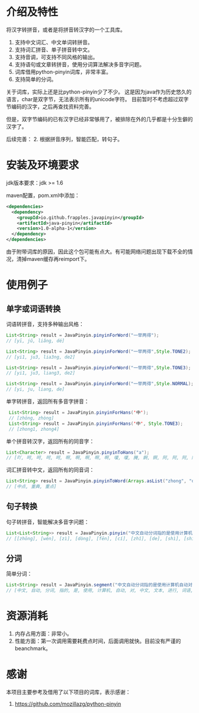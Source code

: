 # 介绍及特性
将汉字转拼音，或者是将拼音转汉字的一个工具库。

1. 支持中文词汇、中文单词转拼音。
2. 支持词汇拼音、单子拼音转中文。
3. 支持音调，可支持不同风格的输出。
4. 支持语句或文章转拼音，使用分词算法解决多音字问题。
5. 词库借用python-pinyin词库，非常丰富。
6. 支持简单的分词。

关于词库，实际上还是比python-pinyin少了不少。
这是因为java作为历史悠久的语言，char是双字节，无法表示所有的unicode字符。
目前暂时不考虑超过双字节编码的汉字，之后再查找资料完善。

但是，双字节编码的已有汉字已经非常够用了，被排除在外的几乎都是十分生僻的汉字了。

后续完善：
2. 根据拼音序列，智能匹配，转句子。

# 安装及环境要求
jdk版本要求：jdk >= 1.6

maven配置，pom.xml中添加：
```xml
<dependencies>
  <dependency>
    <groupId>io.github.frapples.javapinyin</groupId>
    <artifactId>java-pinyin</artifactId>
    <version>1.0-alpha-1</version>
  </dependency>
</dependencies>
```
由于附带词库的原因，因此这个包可能有点大。有可能网络问题出现下载不全的情况，清掉maven缓存再reimport下。

# 使用例子
## 单字或词语转换
词语转拼音，支持多种输出风格：
```java
List<String> result = JavaPinyin.pinyinForWord("一举两得");
// [yī, jǔ, liǎng, dé]

List<String> result = JavaPinyin.pinyinForWord("一举两得",Style.TONE2);
// [yi1, ju3, lia3ng, de2]

List<String> result = JavaPinyin.pinyinForWord("一举两得",Style.TONE3);
// [yi1, ju3, liang3, de2]

List<String> result = JavaPinyin.pinyinForWord("一举两得",Style.NORMAL);
// [yi, ju, liang, de]
```
单字转拼音，返回所有多音字拼音：
```java
 List<String> result = JavaPinyin.pinyinForHans('中');
 // [zhōng, zhòng]
 List<String> result = JavaPinyin.pinyinForHans('中', Style.TONE3);
 // [zhong1, zhong4]
```

单个拼音转汉字，返回所有的同音字：
```java
List<Character> result = JavaPinyin.pinyinToHans("a");
// [吖, 呵, 呵, 呵, 呵, 啊, 啊, 啊, 啊, 啊, 嗄, 嗄, 腌, 錒, 锕, 阿, 阿, 阿, 阿]
```

词汇拼音转中文，返回所有的同音词：
```java
List<String> result = JavaPinyin.pinyinToWord(Arrays.asList("zhong", "dian"));
// [中点, 重典, 重点]
```

## 句子转换

句子转拼音，智能解决多音字问题：
```java
List<List<String>> result = JavaPinyin.pinyin("中文自动分词指的是使用计算机自动对中文文本进行词语的切分");
// [[zhōng], [wén], [zì], [dòng], [fēn], [cí], [zhǐ], [de], [shì], [shǐ], [yòng], [jì], [suàn], [jī], [zì], [dòng], [duì], [zhōng], [wén], [wén], [běn], [jìn], [xíng], [cí], [yǔ], [de], [qiē], [fēn]]
```

## 分词
简单分词：
```java
List<String> result = JavaPinyin.segment("中文自动分词指的是使用计算机自动对中文文本进行词语的切分");
// [中文, 自动, 分词, 指的, 是, 使用, 计算机, 自动, 对, 中文, 文本, 进行, 词语, 的切, 分]
```

# 资源消耗
1. 内存占用方面：非常小。
2. 性能方面：第一次调用需要耗费点时间，后面调用就快。目前没有严谨的beanchmark。

# 感谢
本项目主要参考及借用了以下项目的词库，表示感谢：
1. https://github.com/mozillazg/python-pinyin
